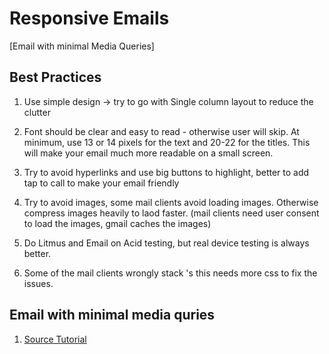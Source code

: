 # Responsive Emails

[Email with minimal Media Queries]

## Best Practices

1. Use simple design -> try to go with Single column layout to reduce the clutter

2. Font should be clear and easy to read - otherwise user will skip. At minimum, use 13 or 14 pixels for the text and 20-22 for the titles. This will make your email much more readable on a small screen.

3. Try to avoid hyperlinks and use big buttons to highlight, better to add tap to call to make your email friendly

4. Try to avoid images, some mail clients avoid loading images. Otherwise compress images heavily to laod faster. (mail clients need user consent to load the images, gmail caches the images)

5. Do Litmus and Email on Acid testing, but real device testing is always better.

6. Some of the mail clients wrongly stack <td>'s this needs more css to fix the issues.

## Email with minimal media quries

1. [Source Tutorial](http://webdesign.tutsplus.com/tutorials/creating-a-future-proof-responsive-email-without-media-queries--cms-23919)
